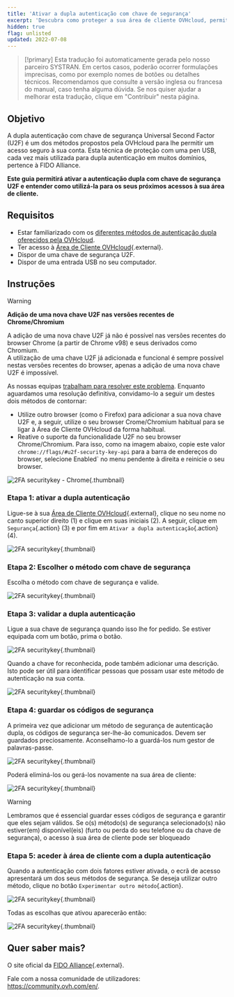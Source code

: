 ```yaml
---
title: 'Ativar a dupla autenticação com chave de segurança'
excerpt: 'Descubra como proteger a sua área de cliente OVHcloud, permitindo a autenticação dupla com chave de segurança U2F'
hidden: true
flag: unlisted
updated: 2022-07-08
---
```


> [!primary]
> Esta tradução foi automaticamente gerada pelo nosso parceiro SYSTRAN. Em certos casos, poderão ocorrer formulações imprecisas, como por exemplo nomes de botões ou detalhes técnicos. Recomendamos que consulte a versão inglesa ou francesa do manual, caso tenha alguma dúvida. Se nos quiser ajudar a melhorar esta tradução, clique em "Contribuir" nesta página.
>

## Objetivo

A dupla autenticação com chave de segurança Universal Second Factor (U2F) é um dos métodos propostos pela OVHcloud para lhe permitir um acesso seguro à sua conta. Esta técnica de proteção com uma pen USB, cada vez mais utilizada para dupla autenticação em muitos domínios, pertence à FIDO Alliance.

**Este guia permitirá ativar a autenticação dupla com chave de segurança U2F e entender como utilizá-la para os seus próximos acessos à sua área de cliente.**

## Requisitos

- Estar familiarizado com os [diferentes métodos de autenticação dupla oferecidos pela OVHcloud](/pages/account_and_service_management/account_information/secure-ovhcloud-account-with-2fa).
- Ter acesso à [Área de Cliente OVHcloud](https://www.ovh.com/auth/?action=gotomanager&from=https://www.ovh.pt/&ovhSubsidiary=pt){.external}.
- Dispor de uma chave de segurança U2F.
- Dispor de uma entrada USB no seu computador.

## Instruções

> [!warning]
> **Adição de uma nova chave U2F nas versões recentes de Chrome/Chromium**
>
> A adição de uma nova chave U2F já não é possível nas versões recentes do browser Chrome (a partir de Chrome v98) e seus derivados como Chromium.<br>
> A utilização de uma chave U2F já adicionada e funcional é sempre possível nestas versões recentes do browser, apenas a adição de uma nova chave U2F é impossível.
>
> As nossas equipas [trabalham para resolver este problema](https://customer-service.status-ovhcloud.com/incidents/wl6txzgvrym8). Enquanto aguardamos uma resolução definitiva, convidamo-lo a seguir um destes dois métodos de contornar:
>
> - Utilize outro browser (como o Firefox) para adicionar a sua nova chave U2F e, a seguir, utilize o seu browser Crome/Chromium habitual para se ligar à Área de Cliente OVHcloud da forma habitual.
> - Reative o suporte da funcionalidade U2F no seu browser Chrome/Chromium. Para isso, como na imagem abaixo, copie este valor `chrome://flags/#u2f-security-key-api` para a barra de endereços do browser, selecione Enabled` no menu pendente à direita e reinicie o seu browser.
>
>![2FA securitykey - Chrome](images/chrome-u2f-support.png){.thumbnail}

### Etapa 1: ativar a dupla autenticação

Ligue-se à sua [Área de Cliente OVHcloud](https://www.ovh.com/auth/?action=gotomanager&from=https://www.ovh.pt/&ovhSubsidiary=pt){.external}, clique no seu nome no canto superior direito (1) e clique em suas iniciais (2). A seguir, clique em `Segurança`{.action} (3) e por fim em `Ativar a dupla autenticação`{.action} (4).

![2FA securitykey](images/hub2FA.png){.thumbnail}

### Etapa 2: Escolher o método com chave de segurança

Escolha o método com chave de segurança e valide.

![2FA securitykey](images/2fakey1edit.png){.thumbnail}

### Etapa 3: validar a dupla autenticação

Ligue a sua chave de segurança quando isso lhe for pedido. Se estiver equipada com um botão, prima o botão. 

![2FA securitykey](images/2fakey2.png){.thumbnail}

Quando a chave for reconhecida, pode também adicionar uma descrição. Isto pode ser útil para identificar pessoas que possam usar este método de autenticação na sua conta.

![2FA securitykey](images/2fakey3.png){.thumbnail}

### Etapa 4: guardar os códigos de segurança

A primeira vez que adicionar um método de segurança de autenticação dupla, os códigos de segurança ser-lhe-ão comunicados. Devem ser guardados preciosamente. Aconselhamo-lo a guardá-los num gestor de palavras-passe.

![2FA securitykey](images/2facodes.png){.thumbnail}

Poderá eliminá-los ou gerá-los novamente na sua área de cliente:

![2FA securitykey](images/2facodesaction.png){.thumbnail}

> [!warning]
>
> Lembramos que é essencial guardar esses códigos de segurança e garantir que eles sejam válidos. Se o(s) método(s) de segurança selecionado(s) não estiver(em) disponível(eis) (furto ou perda do seu telefone ou da chave de segurança), o acesso à sua área de cliente pode ser bloqueado
> 

### Etapa 5: aceder à área de cliente com a dupla autenticação

Quando a autenticação com dois fatores estiver ativada, o ecrã de acesso apresentará um dos seus métodos de segurança.
 Se deseja utilizar outro método, clique no botão `Experimentar outro método`{.action}.

![2FA securitykey](images/2fakeylogin.png){.thumbnail}

Todas as escolhas que ativou aparecerão então:

![2FA securitykey](images/2faloginchoice.png){.thumbnail}

## Quer saber mais?

O site oficial da [FIDO Alliance](https://fidoalliance.org/){.external}.

Fale com a nossa comunidade de utilizadores: <https://community.ovh.com/en/>.
